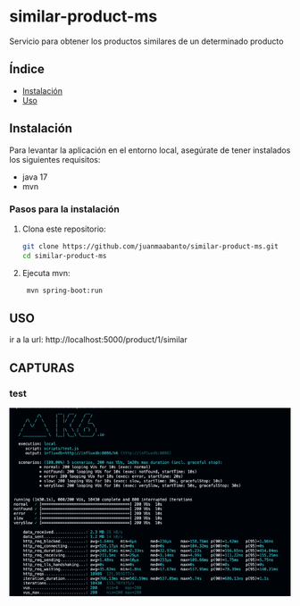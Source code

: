 # similar-product-ms
Servicio para obtener los productos similares de un determinado producto

## Índice
- [Instalación](#instalación)
- [Uso](#uso)

## Instalación

Para levantar la aplicación en el entorno local, asegúrate de tener instalados los siguientes requisitos:

- java 17
- mvn

### Pasos para la instalación

1. Clona este repositorio:

   ```sh
   git clone https://github.com/juanmaabanto/similar-product-ms.git
   cd similar-product-ms
   ```

2. Ejecuta mvn:

   ```sh
    mvn spring-boot:run
   ```


## USO

ir a la url: http://localhost:5000/product/1/similar

## CAPTURAS

### test

![List](https://github.com/juanmaabanto/similar-product-ms/blob/main/screenshots/img.png)
